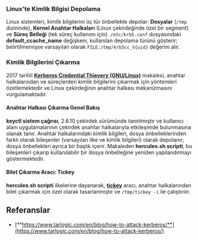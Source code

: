 ### Linux'te Kimlik Bilgisi Depolama
Linux sistemleri, kimlik bilgilerini üç tür önbellekte depolar: **Dosyalar** (`/tmp` dizininde), **Kernel Anahtar Halkaları** (Linux çekirdeğinde özel bir segment) ve **Süreç Belleği** (tek süreç kullanımı için). `/etc/krb5.conf` dosyasındaki **default\_ccache\_name** değişkeni, kullanılan depolama türünü gösterir; belirtilmemişse varsayılan olarak `FILE:/tmp/krb5cc_%{uid}` değerini alır.

### Kimlik Bilgilerini Çıkarma
2017 tarihli [**Kerberos Credential Thievery (GNU/Linux)**](https://www.delaat.net/rp/2016-2017/p97/report.pdf) makalesi, anahtar halkalarından ve süreçlerden kimlik bilgilerini çıkarmak için yöntemleri özetlemektedir ve Linux çekirdeğinin anahtar halkası mekanizmasını vurgulamaktadır.

#### Anahtar Halkası Çıkarma Genel Bakış
**keyctl sistem çağrısı**, 2.6.10 çekirdek sürümünde tanıtılmıştır ve kullanıcı alanı uygulamalarının çekirdek anahtar halkalarıyla etkileşimde bulunmasına olanak tanır. Anahtar halkalarındaki kimlik bilgileri, dosya önbelleklerinden farklı olarak bileşenler (varsayılan ilke ve kimlik bilgileri) olarak depolanır; dosya önbellekleri ayrıca bir başlık içerir. Makaleden **hercules.sh scripti**, bu bileşenleri çıkarıp kullanılabilir bir dosya önbelleğine yeniden yapılandırmayı göstermektedir.

#### Bilet Çıkarma Aracı: Tickey
**hercules.sh scripti** ilkelerine dayanarak, [**tickey**](https://github.com/TarlogicSecurity/tickey) aracı, anahtar halkalarından bilet çıkarmak için özel olarak tasarlanmıştır ve `/tmp/tickey -i` ile çalıştırılır.

## Referanslar
* [**https://www.tarlogic.com/en/blog/how-to-attack-kerberos/**](https://www.tarlogic.com/en/blog/how-to-attack-kerberos/)

